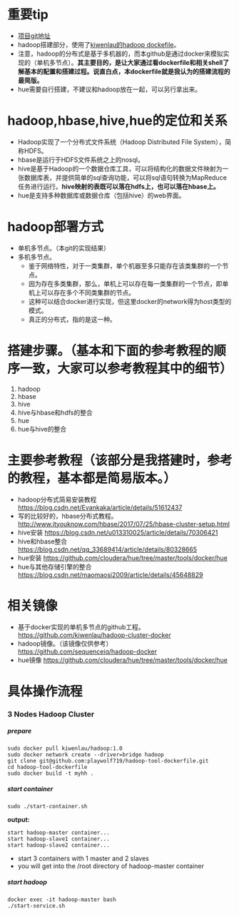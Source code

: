 # 重要tip
- [项目git地址](https://github.com/playwolf719/hadoop-tool-dockerfile)
- hadoop搭建部分，使用了[kiwenlau的hadoop dockefile](https://github.com/kiwenlau/hadoop-cluster-docker)。
- 注意，hadoop的分布式是基于多机器的，而本github是通过docker来模拟实现的（单机多节点）。**其主要目的，是让大家通过看dockerfile和相关shell了解基本的配置和搭建过程。说直白点，本dockerfile就是我认为的搭建流程的最简版。**
- hue需要自行搭建，不建议和hadoop放在一起，可以另行拿出来。

# hadoop,hbase,hive,hue的定位和关系
  - Hadoop实现了一个分布式文件系统（Hadoop Distributed File System），简称HDFS。
  - hbase是运行于HDFS文件系统之上的nosql。
  - hive是基于Hadoop的一个数据仓库工具，可以将结构化的数据文件映射为一张数据库表，并提供简单的sql查询功能，可以将sql语句转换为MapReduce任务进行运行。**hive映射的表既可以落在hdfs上，也可以落在hbase上。**
  - hue是支持多种数据库或数据仓库（包括hive）的web界面。
# hadoop部署方式
- 单机多节点。（本git的实现结果）
- 多机多节点。
    - 鉴于网络特性，对于一类集群，单个机器至多只能存在该类集群的一个节点。
    - 因为存在多类集群，那么，单机上可以存在每一类集群的一个节点，即单机上可以存在多个不同类集群的节点。
    - 这种可以结合docker进行实现，但这里docker的network得为host类型的模式。
    - 真正的分布式，指的是这一种。

# 搭建步骤。（基本和下面的参考教程的顺序一致，大家可以参考教程其中的细节）
  1. hadoop
  2. hbase
  3. hive
  4. hive与hbase和hdfs的整合
  5. hue
  6. hue与hive的整合
# 主要参考教程（该部分是我搭建时，参考的教程，基本都是简易版本。）
- hadoop分布式简易安装教程
https://blog.csdn.net/Evankaka/article/details/51612437
- 写的比较好的，hbase分布式教程。
http://www.ityouknow.com/hbase/2017/07/25/hbase-cluster-setup.html
- hive安装
https://blog.csdn.net/u013310025/article/details/70306421
- hive和hbase整合
https://blog.csdn.net/qq_33689414/article/details/80328665
- hue安装
https://github.com/cloudera/hue/tree/master/tools/docker/hue
- hue与其他存储引擎的整合
https://blog.csdn.net/maomaosi2009/article/details/45648829
# 相关镜像
- 基于docker实现的单机多节点的github工程。
https://github.com/kiwenlau/hadoop-cluster-docker
- hadoop镜像。（该镜像仅供参考）
https://github.com/sequenceiq/hadoop-docker
- hue镜像
https://github.com/cloudera/hue/tree/master/tools/docker/hue

# 具体操作流程

### 3 Nodes Hadoop Cluster

##### prepare

```
sudo docker pull kiwenlau/hadoop:1.0
sudo docker network create --driver=bridge hadoop
git clone git@github.com:playwolf719/hadoop-tool-dockerfile.git
cd hadoop-tool-dockerfile
sudo docker build -t myhh .
```

##### start container

```
sudo ./start-container.sh
```

**output:**

```
start hadoop-master container...
start hadoop-slave1 container...
start hadoop-slave2 container...
```
- start 3 containers with 1 master and 2 slaves
- you will get into the /root directory of hadoop-master container

##### start hadoop

```
docker exec -it hadoop-master bash
./start-service.sh
```


